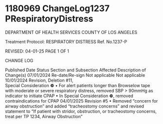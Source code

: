 # 1180969 ChangeLog1237 PRespiratoryDistress

DEPARTMENT OF HEALTH SERVICES 
COUNTY OF LOS ANGELES 
 
Treatment Protocol: RESPIRATORY DISTRESS Ref. No.1237-P 
 
 
 
 
 
 
REVISED: 04-01-25 PAGE 1 OF 1 
 
CHANGE LOG 
 
Published 
Date 
Status Section and 
Subsection Affected 
Description of Change(s) 
07/01/2024 Re-date/Re-sign Not applicable Not applicable 
10/01/2024 Revision, 
Deletion 
#11,  
Special Consideration 
❿ 
• For alert patients longer than 
Browselow tape with 
moderate or severe 
respiratory distress, removed 
SBP > 90mmHg as indicator 
to initiate CPAP 
• In Special Consideration ❿, 
removed contraindications 
for CPAP 
04/01/2025 Revision #5 
• Removed “concern for airway 
obstruction” and added 
“tracheostomy concerns” and 
revised statement to “If 
patient with stridor, 
obstruction, or 
tracheostomy concerns, 
treat per TP 1234, Airway 
Obstruction”
